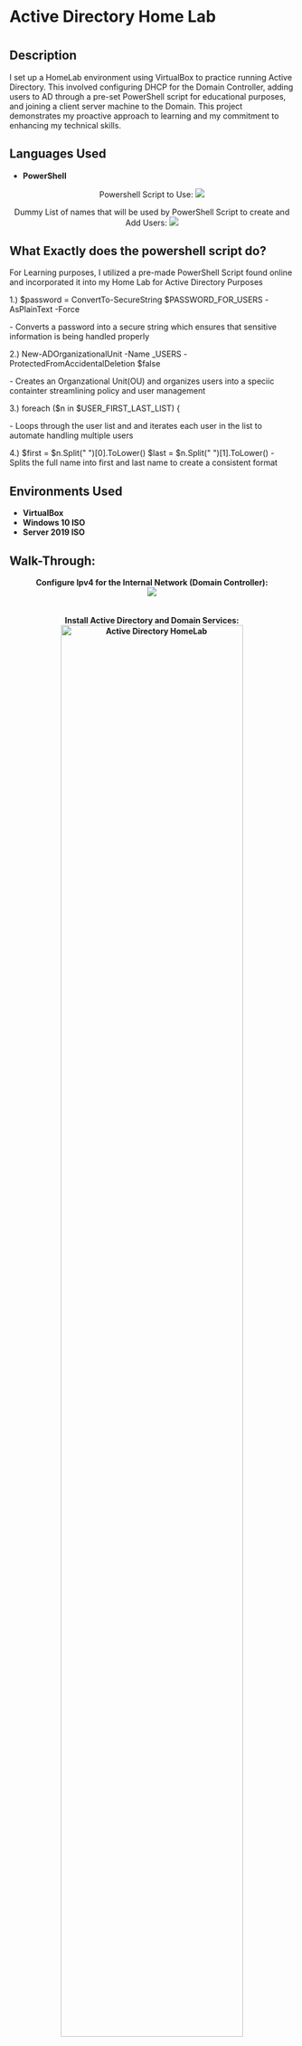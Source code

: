 <h1> Active Directory Home Lab <h1/>
<h2>Description</h2>
I set up a HomeLab environment using VirtualBox to practice running Active Directory. This involved configuring DHCP for the Domain Controller, adding users to AD through a pre-set PowerShell script for educational purposes, and joining a client server machine to the Domain. This project demonstrates my proactive approach to learning and my commitment to enhancing my technical skills.
<br />


<h2>Languages Used</h2>

- <b>PowerShell</b>

 <p align="center">
Powershell Script to Use:
<img src= "https://i.imgur.com/mYPAEwy.png"/>


<p align="center">
Dummy List of names that will be used by PowerShell Script to create and Add Users:
<img src= "https://i.imgur.com/VJqFz9A.png"/>


<h2>What Exactly does the powershell script do?</h2>
  <p>For Learning purposes, I utilized a pre-made PowerShell Script found online and incorporated it into my Home Lab for Active Directory Purposes </p>




 <p> 1.) $password = ConvertTo-SecureString $PASSWORD_FOR_USERS -AsPlainText -Force
<p> - Converts a password into a secure string which ensures that sensitive information is being handled properly </p>

 <p> 2.) New-ADOrganizationalUnit -Name _USERS -ProtectedFromAccidentalDeletion $false
 <p> - Creates an Organzational Unit(OU) and organizes users into a speciic containter streamlining policy and user management</p>

 <p> 3.) foreach ($n in $USER_FIRST_LAST_LIST) {
  <p> - Loops through the user list and and iterates each user in the list to automate handling multiple users </p>

 <P> 4.) $first = $n.Split(" ")[0].ToLower() $last = $n.Split(" ")[1].ToLower()
      - Splits the full name into first and last name to create a consistent format

<h2>Environments Used </h2>

- <b>VirtualBox</b>
- <b>Windows 10 ISO <b/>
- <b> Server 2019 ISO

<h2>Walk-Through:</h2>

<p align="center">
Configure Ipv4 for the Internal Network (Domain Controller): <br/>
<img src= "https://i.imgur.com/6ajFemH.png"/>
<br />

 
<br />
<br />
Install Active Directory and Domain Services:  <br/>
<img src="https://i.imgur.com/hOLXilS.png" height="80%" width="80%" alt="Active Directory HomeLab"/>
<br />
<br />
Create an Organizational Unit for Domain Admins using AD: <br/>
<img src="https://i.imgur.com/HwUz0U9.png" height="80%" width="80%" alt="Active Directory HomeLab"/>

<br />
<br />
Install RAS(Remote Access Service)/NAT(Network Address Translation) to allow Windows 10 client on virtual network to be able to access the DC network:  <br/>
<img src="https://i.imgur.com/PQIogLH.png"/>
<br />
<br />
 Using a PowerShell Script to add in users into Active Directory:

 <br/>
<img src="https://i.imgur.com/zFifLaP.png" height="80%" width="80%" alt="Active Directory HomeLab"/>
<br />
<br />
 Create Windows 10 Client Server VM:  <br/>
<img src="https://i.imgur.com/GG7Rjks.png" height="80%" width="80%" alt="Active Directory HomeLab"/>
<br />
<br />
 <br/>

 Observe Confirmation of Client Server successfully joined into the DC:
<img src="https://i.imgur.com/DShFjwt.png" height="80%" width="80%" alt="Active Directory HomeLab"/>
 
<br />
<br />

Testing out by signing into Client Server with random name from account creation script in PowerShell (Suzanne Snell) 
<img src="https://i.imgur.com/vB4qV42.png" height="80%" width="80%" alt="Active Directory HomeLab"/>

</p>
